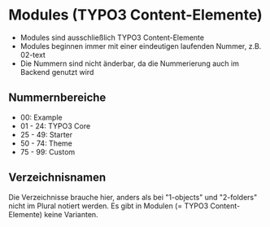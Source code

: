 # Modules (TYPO3 Content-Elemente)

- Modules sind ausschließlich TYPO3 Content-Elemente
- Modules beginnen immer mit einer eindeutigen laufenden Nummer, z.B. 02-text
- Die Nummern sind nicht änderbar, da die Nummerierung auch im Backend genutzt wird

## Nummernbereiche

- 00: Example
- 01 - 24: TYPO3 Core
- 25 - 49: Starter
- 50 - 74: Theme
- 75 - 99: Custom

## Verzeichnisnamen

Die Verzeichnisse brauche hier, anders als bei "1-objects" und "2-folders" nicht im Plural notiert werden.
Es gibt in Modulen (= TYPO3 Content-Elemente) keine Varianten.
